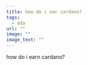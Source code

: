 ```yaml
---
title: how do i ear cardano?
tags:
  - ada
url: ""
image: ""
image_text: ""
---
```


how do i earn cardano?
